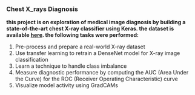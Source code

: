 ### Chest X_rays Diagnosis
**this project is on exploration of medical image diagnosis by building a state-of-the-art chest X-ray classifier using Keras.
the dataset is available [here](https://nihcc.app.box.com/v/ChestXray-NIHCC).
the following tasks were performed:**
1. Pre-process and prepare a real-world X-ray dataset
2. Use transfer learning to retrain a DenseNet model for X-ray image classification
3. Learn a technique to handle class imbalance
4. Measure diagnostic performance by computing the AUC (Area Under the Curve) for the ROC (Receiver Operating Characteristic) curve
5. Visualize model activity using GradCAMs
